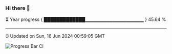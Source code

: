 ### Hi there 👋

⏳ Year progress { █████████████▁▁▁▁▁▁▁▁▁▁▁▁▁▁▁▁▁ } 45.64 %

---

⏰ Updated on Sun, 16 Jun 2024 00:59:05 GMT

![Progress Bar CI](https://github.com/liununu/liununu/workflows/Progress%20Bar%20CI/badge.svg)
